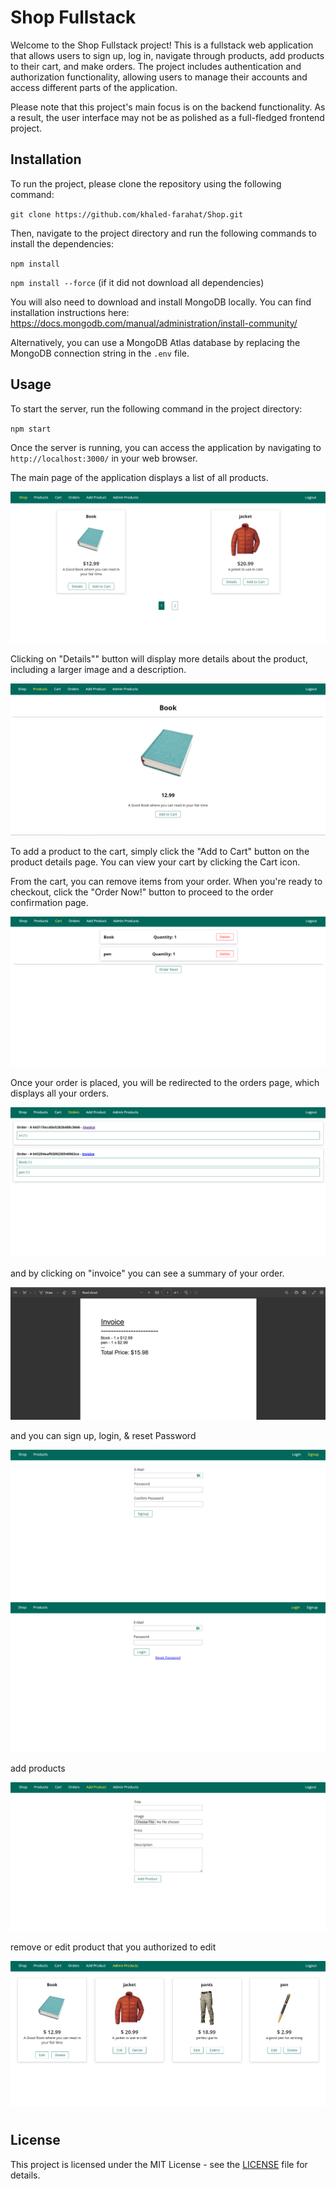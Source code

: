 # Shop Fullstack

Welcome to the Shop Fullstack project! This is a fullstack web application that allows users to sign up, log in, navigate through products, add products to their cart, and make orders. The project includes authentication and authorization functionality, allowing users to manage their accounts and access different parts of the application.

Please note that this project's main focus is on the backend functionality. As a result, the user interface may not be as polished as a full-fledged frontend project.

## Installation

To run the project, please clone the repository using the following command:

`git clone https://github.com/khaled-farahat/Shop.git`

Then, navigate to the project directory and run the following commands to install the dependencies:

`npm install`

`npm install --force` (if it did not download all dependencies)

You will also need to download and install MongoDB locally. You can find installation instructions here: https://docs.mongodb.com/manual/administration/install-community/

Alternatively, you can use a MongoDB Atlas database by replacing the MongoDB connection string in the `.env` file.

## Usage

To start the server, run the following command in the project directory:

`npm start`

Once the server is running, you can access the application by navigating to `http://localhost:3000/` in your web browser.

The main page of the application displays a list of all products.

<img src=".\images\shopHomePage.png" alt="">

Clicking on "Details"" button will display more details about the product, including a larger image and a description.

<img title="" src="./images/detailsPage.png" alt="">

To add a product to the cart, simply click the "Add to Cart" button on the product details page. You can view your cart by clicking the Cart icon.

From the cart, you can remove items from your order. When you're ready to checkout, click the "Order Now!" button to proceed to the order confirmation page.

<img src=".\images\cartPage.png" alt="cart">

Once your order is placed, you will be redirected to the orders page, which displays all your orders.

<img src=".\images\orderPage.png" alt="order-success">

and by clicking on "invoice" you can see a summary of your order.

<img title="" src="./images/invoicePage.png" alt="">

and you can sign up, login, & reset Password

<img title="" src="./images/signUpPage.png" alt="">

<img title="" src="./images/loginPage.png" alt="" >

add products

<img title="" src="./images/AddProductPage.png" alt="">

remove or edit product that you authorized to edit

<img title="" src="./images/editProduct.png" alt="">

#

## License

This project is licensed under the MIT License - see the [LICENSE](LICENSE) file for details.
